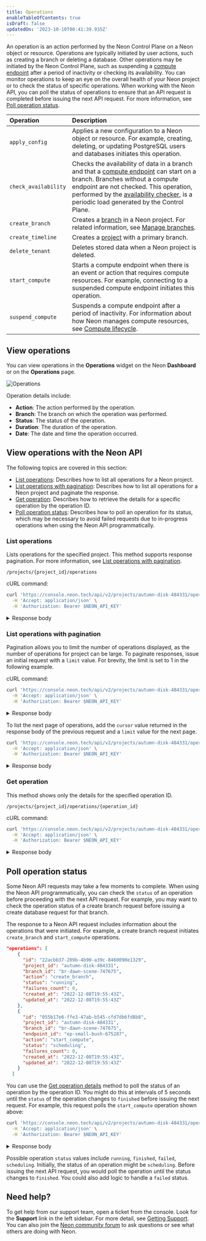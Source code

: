 ```yaml
---
title: Operations
enableTableOfContents: true
isDraft: false
updatedOn: '2023-10-10T08:41:39.935Z'
---
```


An operation is an action performed by the Neon Control Plane on a Neon object or resource. Operations are typically initiated by user actions, such as creating a branch or deleting a database. Other operations may be initiated by the Neon Control Plane, such as suspending a [compute endpoint](/docs/reference/glossary#compute-endpoint) after a period of inactivity or checking its availability. You can monitor operations to keep an eye on the overall health of your Neon project or to check the status of specific operations. When working with the Neon API, you can poll the status of operations to ensure that an API request is completed before issuing the next API request. For more information, see [Poll operation status](#poll-operation-status).

| Operation | Description  |
|:---|:---|
| `apply_config` | Applies a new configuration to a Neon object or resource. For example, creating, deleting, or updating  PostgreSQL users and databases initiates this operation. |
| `check_availability`  | Checks the availability of data in a branch and that a [compute endpoint](/docs/reference/glossary#compute-endpoint) can start on a branch. Branches without a compute endpoint are not checked. This operation, performed by the [availability checker](/docs/reference/glossary#availability-checker), is a periodic load generated by the Control Plane. |
| `create_branch`  | Creates a [branch](/docs/reference/glossary#branch) in a Neon project. For related information, see [Manage branches](/docs/manage/branches).  |
| `create_timeline`  | Creates a [project](/docs/reference/glossary#project) with a primary branch.  |
| `delete_tenant`  | Deletes stored data when a Neon project is deleted.  |
| `start_compute`   |Starts a compute endpoint when there is an event or action that requires compute resources. For example, connecting to a suspended compute endpoint initiates this operation.  |
| `suspend_compute`  | Suspends a compute endpoint after a period of inactivity. For information about how Neon manages compute resources, see [Compute lifecycle](/docs/introduction/compute-lifecycle/).  |

## View operations

You can view operations in the **Operations** widget on the Neon **Dashboard** or on the **Operations** page.

![Operations](/docs/manage/operations.png)

Operation details include:

- **Action**: The action performed by the operation.
- **Branch**: The branch on which the operation was performed.
- **Status**: The status of the operation.
- **Duration**: The duration of the operation.
- **Date**: The date and time the operation occurred.

## View operations with the Neon API

The following topics are covered in this section:

- [List operations](#list-operations): Describes how to list all operations for a Neon project.
- [List operations with pagination](#list-operations-with-pagination): Describes how to list all operations for a Neon project and paginate the response.
- [Get operation](#get-operation): Describes how to retrieve the details for a specific operation by the operation ID.
- [Poll operation status](#poll-operation-status): Describes how to poll an operation for its status, which may be necessary to avoid failed requests due to in-progress operations when using the Neon API programmatically.

### List operations

Lists operations for the specified project. This method supports response pagination. For more information, see [List operations with pagination](#list-operations-with-pagination).

```text
/projects/{project_id}/operations
```

cURL command:

```bash
curl 'https://console.neon.tech/api/v2/projects/autumn-disk-484331/operations' \
  -H 'Accept: application/json' \
  -H 'Authorization: Bearer $NEON_API_KEY'
```

<details>
<summary>Response body</summary>

```json
{
  "operations": [
    {
      "id": "97c7a650-e4ff-43d7-8c58-4c67f5050167",
      "project_id": "autumn-disk-484331",
      "branch_id": "br-wispy-dew-591433",
      "endpoint_id": "ep-orange-art-714542",
      "action": "check_availability",
      "status": "finished",
      "failures_count": 0,
      "created_at": "2022-12-09T08:47:52Z",
      "updated_at": "2022-12-09T08:47:56Z"
    },
    {
      "id": "0f3daf10-2544-425c-86d3-9a9932ab25b9",
      "project_id": "autumn-disk-484331",
      "branch_id": "br-wispy-dew-591433",
      "endpoint_id": "ep-orange-art-714542",
      "action": "check_availability",
      "status": "finished",
      "failures_count": 0,
      "created_at": "2022-12-09T04:47:39Z",
      "updated_at": "2022-12-09T04:47:44Z"
    },
    {
      "id": "fb8484df-51b4-4a40-b0fc-97b73998892b",
      "project_id": "autumn-disk-484331",
      "branch_id": "br-wispy-dew-591433",
      "endpoint_id": "ep-orange-art-714542",
      "action": "check_availability",
      "status": "finished",
      "failures_count": 0,
      "created_at": "2022-12-09T02:47:05Z",
      "updated_at": "2022-12-09T02:47:09Z"
    }
  ],
  "pagination": {
    "cursor": "2022-12-07T00:45:05.262011Z"
  }
}

```

</details>

### List operations with pagination

Pagination allows you to limit the number of operations displayed, as the number of operations for project can be large. To paginate responses, issue an initial request with a `limit` value. For brevity, the limit is set to 1 in the following example.

cURL command:

```bash
curl 'https://console.neon.tech/api/v2/projects/autumn-disk-484331/operations?limit=1' \
  -H 'Accept: application/json' \
  -H 'Authorization: Bearer $NEON_API_KEY'
```

<details>
<summary>Response body</summary>

```json
{
  "operations": [
    {
      "id": "97c7a650-e4ff-43d7-8c58-4c67f5050167",
      "project_id": "autumn-disk-484331",
      "branch_id": "br-wispy-dew-591433",
      "endpoint_id": "ep-orange-art-714542",
      "action": "check_availability",
      "status": "finished",
      "failures_count": 0,
      "created_at": "2022-12-09T08:47:52Z",
      "updated_at": "2022-12-09T08:47:56Z"
    }
  ],
  "pagination": {
    "cursor": "2022-12-09T08:47:52.20417Z"
  }
}
```

</details>

To list the next page of operations, add the `cursor` value returned in the response body of the previous request and a `limit` value for the next page.

```bash
curl 'https://console.neon.tech/api/v2/projects/autumn-disk-484331/operations?cursor=2022-12-09T08%3A47%3A52.20417Z&limit=1' \
  -H 'Accept: application/json' \
  -H 'Authorization: Bearer $NEON_API_KEY'
```

<details>
<summary>Response body</summary>

```json
{
  "operations": [
    {
      "id": "0f3daf10-2544-425c-86d3-9a9932ab25b9",
      "project_id": "autumn-disk-484331",
      "branch_id": "br-wispy-dew-591433",
      "endpoint_id": "ep-orange-art-714542",
      "action": "check_availability",
      "status": "finished",
      "failures_count": 0,
      "created_at": "2022-12-09T04:47:39Z",
      "updated_at": "2022-12-09T04:47:44Z"
    }
  ],
  "pagination": {
    "cursor": "2022-12-09T04:47:39.797163Z"
  }
}
```

</details>

### Get operation

This method shows only the details for the specified operation ID.

```text
/projects/{project_id}/operations/{operation_id}
```

cURL command:

```bash
curl 'https://console.neon.tech/api/v2/projects/autumn-disk-484331/operations/97c7a650-e4ff-43d7-8c58-4c67f5050167' \
  -H 'Accept: application/json' \
  -H 'Authorization: Bearer $NEON_API_KEY'
```

<details>
<summary>Response body</summary>

```json
{
  "operation": {
    "id": "97c7a650-e4ff-43d7-8c58-4c67f5050167",
    "project_id": "autumn-disk-484331",
    "branch_id": "br-wispy-dew-591433",
    "endpoint_id": "ep-orange-art-714542",
    "action": "check_availability",
    "status": "finished",
    "failures_count": 0,
    "created_at": "2022-12-09T08:47:52Z",
    "updated_at": "2022-12-09T08:47:56Z"
  }
}
```

</details>

## Poll operation status

Some Neon API requests may take a few moments to complete. When using the Neon API programmatically, you can check the `status` of an operation before proceeding with the next API request. For example, you may want to check the operation status of a create branch request before issuing a create database request for that branch.

The response to a Neon API request includes information about the operations that were initiated. For example, a create branch request initiates `create_branch` and `start_compute` operations.

```json
"operations": [
    {
      "id": "22acbb37-209b-4b90-a39c-8460090e1329",
      "project_id": "autumn-disk-484331",
      "branch_id": "br-dawn-scene-747675",
      "action": "create_branch",
      "status": "running",
      "failures_count": 0,
      "created_at": "2022-12-08T19:55:43Z",
      "updated_at": "2022-12-08T19:55:43Z"
    },
    {
      "id": "055b17e6-ffe3-47ab-b545-cfd7db6fd8b8",
      "project_id": "autumn-disk-484331",
      "branch_id": "br-dawn-scene-747675",
      "endpoint_id": "ep-small-bush-675287",
      "action": "start_compute",
      "status": "scheduling",
      "failures_count": 0,
      "created_at": "2022-12-08T19:55:43Z",
      "updated_at": "2022-12-08T19:55:43Z"
    }
  ]
  ```

You can use the [Get operation details](https://api-docs.neon.tech/reference/listprojectoperations) method to poll the status of an operation by the operation ID. You might do this at intervals of 5 seconds until the `status` of the operation changes to `finished` before issuing the next request. For example, this request polls the `start_compute` operation shown above:

```bash
curl 'https://console.neon.tech/api/v2/projects/autumn-disk-484331/operations/055b17e6-ffe3-47ab-b545-cfd7db6fd8b8' \
  -H 'Accept: application/json' \
  -H 'Authorization: Bearer $NEON_API_KEY'
```

<details>
<summary>Response body</summary>

```json
{
  "operation": {
      "id": "055b17e6-ffe3-47ab-b545-cfd7db6fd8b8",
      "project_id": "autumn-disk-484331",
      "branch_id": "br-dawn-scene-747675",
      "endpoint_id": "ep-small-bush-675287",
      "action": "start_compute",
      "status": "finished",
      "failures_count": 0,
      "created_at": "2022-12-08T19:55:43Z",
      "updated_at": "2022-12-08T19:55:43Z"
  }
}
```

</details>

Possible operation `status` values include `running`, `finished`, `failed`, `scheduling`. Initially, the status of an operation might be `scheduling`. Before issuing the next API request, you would poll the operation until the status changes to `finished`. You could also add logic to handle a `failed` status.

## Need help?

To get help from our support team, open a ticket from the console. Look for the **Support** link in the left sidebar. For more detail, see [Getting Support](/docs/introduction/support). You can also join the [Neon community forum](https://community.neon.tech/) to ask questions or see what others are doing with Neon.
